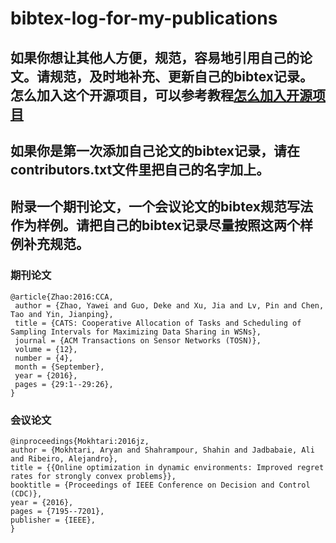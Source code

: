 # bibtex-log-for-my-publications

## 如果你想让其他人方便，规范，容易地引用自己的论文。请规范，及时地补充、更新自己的bibtex记录。怎么加入这个开源项目，可以参考教程[怎么加入开源项目](https://www.jianshu.com/p/ee39b841b3cc)
## 如果你是第一次添加自己论文的bibtex记录，请在contributors.txt文件里把自己的名字加上。
## 附录一个期刊论文，一个会议论文的bibtex规范写法作为样例。请把自己的bibtex记录尽量按照这两个样例补充规范。
### 期刊论文
```
@article{Zhao:2016:CCA,
 author = {Zhao, Yawei and Guo, Deke and Xu, Jia and Lv, Pin and Chen, Tao and Yin, Jianping},
 title = {CATS: Cooperative Allocation of Tasks and Scheduling of Sampling Intervals for Maximizing Data Sharing in WSNs},
 journal = {ACM Transactions on Sensor Networks (TOSN)},
 volume = {12},
 number = {4},
 month = {September},
 year = {2016},
 pages = {29:1--29:26},
} 
```
### 会议论文
```
@inproceedings{Mokhtari:2016jz,
author = {Mokhtari, Aryan and Shahrampour, Shahin and Jadbabaie, Ali and Ribeiro, Alejandro},
title = {{Online optimization in dynamic environments: Improved regret rates for strongly convex problems}},
booktitle = {Proceedings of IEEE Conference on Decision and Control (CDC)},
year = {2016},
pages = {7195--7201},
publisher = {IEEE},
}
```

